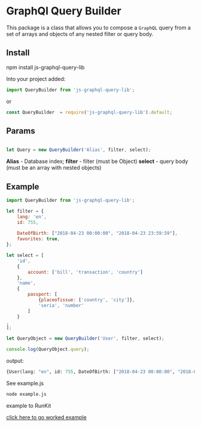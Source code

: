 GraphQl Query Builder
=========================

This package is a class that allows you to compose a `GraphQL` query from a set of arrays and objects of any nested filter or query body.

Install
-------------------------

npm install js-graphql-query-lib

Into your project added:

```js
import QueryBuilder from 'js-graphql-query-lib';
```
or

```js
const QueryBuilder  = require('js-graphql-query-lib').default;
```

Params
-----------------

```js

let Query = new QueryBuilder('Alias', filter, select);
```
**Alias** - Database index;
**filter** - filter (must be Object)
**select** - query body (must be an array with nested objects)


Example
-----------------

```js
import QueryBuilder from 'js-graphql-query-lib';

let filter = {
    lang: 'en',
    id: 755,
    
    DateOfBirth: ["2018-04-23 00:00:00", "2018-04-23 23:59:59"],
    favorites: true,
};

let select = [
    'id',
    {
        account: ['bill', 'transaction', 'country']
    },
    'name',
    {
        passport: [
            {placeofissue: ['country', 'city']},
            'seria', 'number'
        ]
    }
,
];

let QueryObject = new QueryBuilder('User', filter, select);

console.log(QueryObject.query);

```

output:

```graphql
{User(lang: "en", id: 755, DateOfBirth: ["2018-04-23 00:00:00", "2018-04-23 23:59:59"], favorites: true){id account{bill transaction country } name passport{placeofissue{country city } seria number } }}
```

See example.js

```bash
node example.js
```

example to RunKit

[click here to go worked example](https://runkit.com/dastanaron/runkit-npm-js-graphql-query-lib)
